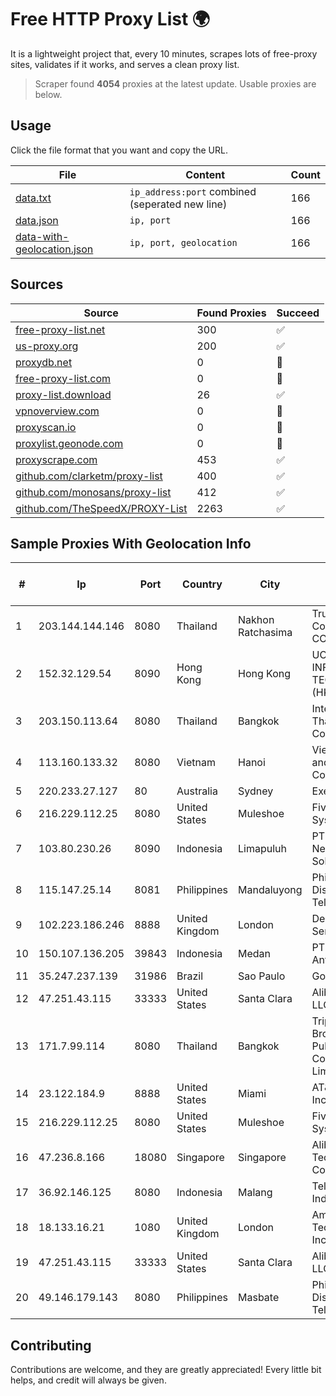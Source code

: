 
# Free HTTP Proxy List 🌍

It is a lightweight project that, every 10 minutes, scrapes lots of free-proxy sites, validates if it works, and serves a clean proxy list.


> Scraper found **4054** proxies at the latest update. Usable proxies are below.

## Usage

Click the file format that you want and copy the URL.


|File|Content|Count|
|----|-------|-----|
|[data.txt](https://raw.githubusercontent.com/themiralay/Proxy-List-World/master/data.txt)|`ip_address:port` combined (seperated new line)|166|
|[data.json](https://raw.githubusercontent.com/themiralay/Proxy-List-World/master/data.json)|`ip, port`|166|
|[data-with-geolocation.json](https://raw.githubusercontent.com/themiralay/Proxy-List-World/master/data-with-geolocation.json)|`ip, port, geolocation`|166|

## Sources

|Source|Found Proxies|Succeed|
|------|-------------|-------|
|[free-proxy-list.net](https://free-proxy-list.net)|300|✅|
|[us-proxy.org](https://www.us-proxy.org)|200|✅|
|[proxydb.net](http://proxydb.net)|0|🚫|
|[free-proxy-list.com](https://free-proxy-list.com/?page=&port=&type%5B%5D=http&type%5B%5D=https&up_time=0&search=Search)|0|🚫|
|[proxy-list.download](https://www.proxy-list.download/HTTP)|26|✅|
|[vpnoverview.com](https://vpnoverview.com/privacy/anonymous-browsing/free-proxy-servers)|0|🚫|
|[proxyscan.io](https://www.proxyscan.io)|0|🚫|
|[proxylist.geonode.com](https://proxylist.geonode.com/api/proxy-list?limit=300&page=1&sort_by=lastChecked&sort_type=desc&protocols=http,https)|0|🚫|
|[proxyscrape.com](https://api.proxyscrape.com/v2/?request=displayproxies&protocol=http&timeout=10000&country=all&ssl=all&anonymity=all)|453|✅|
|[github.com/clarketm/proxy-list](https://raw.githubusercontent.com/clarketm/proxy-list/master/proxy-list-raw.txt)|400|✅|
|[github.com/monosans/proxy-list](https://raw.githubusercontent.com/monosans/proxy-list/main/proxies/http.txt)|412|✅|
|[github.com/TheSpeedX/PROXY-List](https://raw.githubusercontent.com/TheSpeedX/PROXY-List/master/http.txt)|2263|✅|


## Sample Proxies With Geolocation Info

|#|Ip|Port|Country|City|Internet Service Provider|
|-|--|----|-------|----|-------------------------|
|1|203.144.144.146|8080|Thailand|Nakhon Ratchasima|True Internet Corporation CO. Ltd.|
|2|152.32.129.54|8090|Hong Kong|Hong Kong|UCLOUD INFORMATION TECHNOLOGY (HK) LIMITED|
|3|203.150.113.64|8080|Thailand|Bangkok|Internet Thailand Company Ltd.|
|4|113.160.133.32|8080|Vietnam|Hanoi|VietNam Post and Telecom Corporation|
|5|220.233.27.127|80|Australia|Sydney|Exetel Pty Ltd|
|6|216.229.112.25|8080|United States|Muleshoe|Five Area Systems, LLC|
|7|103.80.230.26|8090|Indonesia|Limapuluh|PT Dream Network Solusindo|
|8|115.147.25.14|8081|Philippines|Mandaluyong|Philippine Long Distance Telephone Co.|
|9|102.223.186.246|8888|United Kingdom|London|Dedicated Servers|
|10|150.107.136.205|39843|Indonesia|Medan|PT. Media Antar Nusa|
|11|35.247.237.139|31986|Brazil|Sao Paulo|Google LLC|
|12|47.251.43.115|33333|United States|Santa Clara|Alibaba Cloud LLC|
|13|171.7.99.114|8080|Thailand|Bangkok|Triple T Broadband Public Company Limited|
|14|23.122.184.9|8888|United States|Miami|AT&T Services, Inc.|
|15|216.229.112.25|8080|United States|Muleshoe|Five Area Systems, LLC|
|16|47.236.8.166|18080|Singapore|Singapore|Alibaba (US) Technology Co., Ltd.|
|17|36.92.146.125|8080|Indonesia|Malang|Telekomunikasi Indonesia|
|18|18.133.16.21|1080|United Kingdom|London|Amazon Technologies Inc.|
|19|47.251.43.115|33333|United States|Santa Clara|Alibaba Cloud LLC|
|20|49.146.179.143|8080|Philippines|Masbate|Philippine Long Distance Telephone Co.|



## Contributing

Contributions are welcome, and they are greatly appreciated! Every
little bit helps, and credit will always be given.

